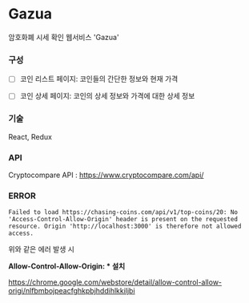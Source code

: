 # Gazua

암호화폐 시세 확인 웹서비스 'Gazua'



### 구성

- [ ] 코인 리스트 페이지: 코인들의 간단한 정보와 현재 가격
- [ ] 코인 상세 페이지: 코인의 상세 정보와 가격에 대한 상세 정보





### 기술

React, Redux



### API

Cryptocompare API : <https://www.cryptocompare.com/api/> 



### ERROR

```
Failed to load https://chasing-coins.com/api/v1/top-coins/20: No 'Access-Control-Allow-Origin' header is present on the requested resource. Origin 'http://localhost:3000' is therefore not allowed access.
```

위와 같은 에러 발생 시

**Allow-Control-Allow-Origin: * 설치**

https://chrome.google.com/webstore/detail/allow-control-allow-origi/nlfbmbojpeacfghkpbjhddihlkkiljbi

